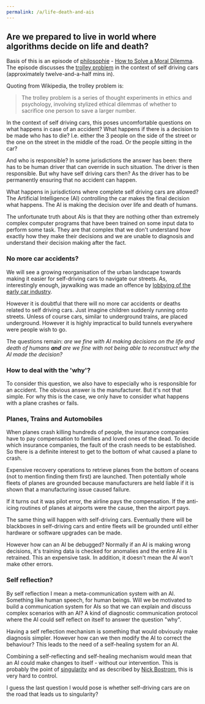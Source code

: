 ```yaml
---
permalink: /a/life-death-and-ais
---
```


## Are we prepared to live in world where algorithms decide on life and death?

Basis of this is an episode of [philosophie](https://www.arte.tv/de/videos/RC-014080/philosophie/) - [How to Solve a Moral Dilemma](https://www.arte.tv/en/videos/098794-001-A/how-to-solve-a-moral-dilemma/). The episode discusses the [trolley problem](https://en.wikipedia.org/wiki/Trolley_problem) in the context of self driving cars (approximately twelve-and-a-half mins in).

Quoting from Wikipedia, the trolley problem is:

> The trolley problem is a series of thought experiments in ethics and psychology, involving stylized ethical dilemmas of whether to sacrifice one person to save a larger number.

In the context of self driving cars, this poses uncomfortable questions on what happens in case of an accident? What happens if there is a decision to be made who has to die? I.e. either the 3 people on the side of the street or the one on the street in the middle of the road. Or the people sitting in the car?

And who is responsible? In some jurisdictions the answer has been: there has to be human driver that can override in such situation. The driver is then responsible. But why have self driving cars then? As the driver has to be permanently ensuring that no accident can happen.

What happens in jurisdictions where complete self driving cars are allowed? The Artificial Intelligence (AI) controlling the car makes the final decision what happens. The AI is making the decision over life and death of humans.

The unfortunate truth about AIs is that they are nothing other than extremely complex computer programs that have been trained on some input data to perform some task. They are that complex that we don't understand how exactly how they make their decisions and we are unable to diagnosis and understand their decision making after the fact.

### No more car accidents?

We will see a growing reorganisation of the urban landscape towards making it easier for self-driving cars to navigate our streets. As, interestingly enough, jaywalking was made an offence by [lobbying of the early car industry](https://web.archive.org/web/20210212205534/https://www.bbc.com/news/magazine-26073797).

However it is doubtful that there will no more car accidents or deaths related to self driving cars. Just imagine children suddenly running onto streets. Unless of course cars, similar to underground trains, are placed underground. However it is highly impractical to build tunnels everywhere were people wish to go.

The questions remain: *are we fine with AI making decisions on the life and death of humans **and** are we fine with not being able to reconstruct why the AI made the decision?*

### How to deal with the 'why'?

To consider this question, we also have to especially who is responsible for an accident. The obvious answer is the manufacturer. But it's not that simple. For why this is the case, we only have to consider what happens with a plane crashes or fails.

### Planes, Trains and Automobiles

When planes crash killing hundreds of people, the insurance companies have to pay compensation to families and loved ones of the dead. To decide which insurance companies, the fault of the crash needs to be established. So there is a definite interest to get to the bottom of what caused a plane to crash.

Expensive recovery operations to retrieve planes from the bottom of oceans (not to mention finding them first) are launched. Then potentially whole fleets of planes are grounded because manufacturers are held liable if it is shown that a manufacturing issue caused failure.

If it turns out it was pilot error, the airline pays the compensation. If the anti-icing routines of planes at airports were the cause, then the airport pays.

The same thing will happen with self-driving cars. Eventually there will be blackboxes in self-driving cars and entire fleets will be grounded until either hardware or software upgrades can be made.

However how can an AI be debugged? Normally if an AI is making wrong decisions, it's training data is checked for anomalies and the entire AI is retrained. This an expensive task. In addition, it doesn't mean the AI won't make other errors.

### Self reflection?

By self reflection I mean a meta-communication system with an AI. Something like human speech, for human beings. Will we be motivated to build a communication system for AIs so that we can explain and discuss complex scenarios with an AI? A kind of diagnostic communication protocol where the AI could self reflect on itself to answer the question "why".

Having a self reflection mechanism is something that would obviously make diagnosis simpler. However how can we then modify the AI to correct the behaviour? This leads to the need of a self-healing system for an AI.

Combining a self-reflecting and self-healing mechanism would mean that an AI could make changes to itself - without our intervention. This is probably the point of [singularity](https://en.wikipedia.org/wiki/Technological_singularity) and as described by [Nick Bostrom](https://en.wikipedia.org/wiki/Superintelligence:_Paths,_Dangers,_Strategies), this is very hard to control.

I guess the last question I would pose is whether self-driving cars are on the road that leads us to singularity?
